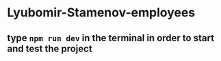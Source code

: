 # Lyubomir-Stamenov-employees
## type `npm run dev` in the terminal in order to start and test the project
